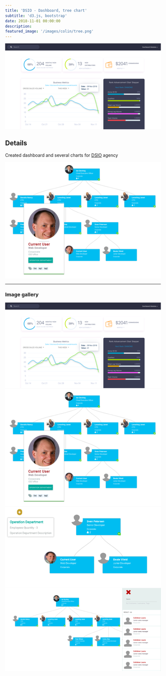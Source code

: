 ```yaml
---
title: 'DSIO - Dashboard, tree chart'
subtitle: 'd3.js, bootstrap'
date: 2018-11-01 00:00:00
description: 
featured_image: '/images/colin/tree.png'
---
```


![](/images/colin/dashboard.png)

## Details





 Created  dashboard and several charts for  [DSIO]() agency 

![](/images/colin/tree.png)

---

### Image gallery


<div class="gallery" data-columns="3">
	<img src="/images/colin/dashboard.png">
	<img src="/images/colin/tree.png">
	<img src="/images/colin/3.png">
    <img src="/images/colin/4.png">
</div>




